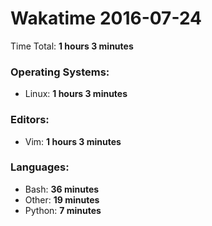 # Wakatime 2016-07-24

Time Total: **1 hours 3 minutes**

### Operating Systems:
- Linux: **1 hours 3 minutes** 

### Editors:
- Vim: **1 hours 3 minutes** 

### Languages:
- Bash: **36 minutes** 
- Other: **19 minutes** 
- Python: **7 minutes** 

